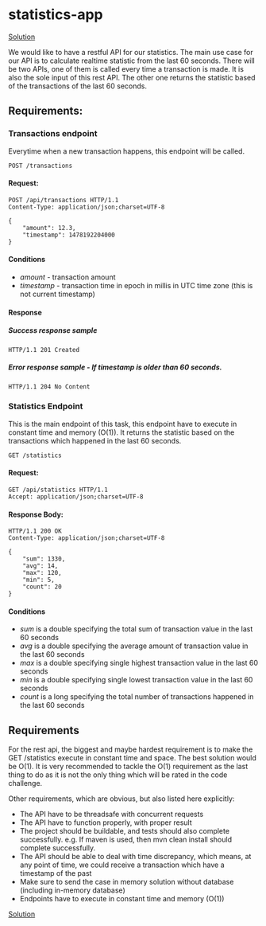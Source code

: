 # statistics-app 
[Solution](README.md)

We would like to have a restful API for our statistics. The main use case for our API is to
calculate realtime statistic from the last 60 seconds. There will be two APIs, one of them is
called every time a transaction is made. It is also the sole input of this rest API. The other one
returns the statistic based of the transactions of the last 60 seconds.

## Requirements:

### Transactions endpoint
Everytime when a new transaction happens, this endpoint will be called.

```http
POST /transactions
```
#### Request:
```http
POST /api/transactions HTTP/1.1
Content-Type: application/json;charset=UTF-8

{
    "amount": 12.3,
    "timestamp": 1478192204000
}
```
#### Conditions
* *amount* - transaction amount
* *timestamp* - transaction time in epoch in millis in UTC time zone (this is not current
timestamp)

#### Response
##### Success response sample
```http
HTTP/1.1 201 Created
```
##### Error response sample - If timestamp is older than 60 seconds.

```http
HTTP/1.1 204 No Content
```

### Statistics Endpoint
This is the main endpoint of this task, this endpoint have to execute in constant time and memory (O(1)). It returns the statistic based on the transactions which happened in the last 60 seconds.

```http
GET /statistics
```
#### Request:
```http
GET /api/statistics HTTP/1.1
Accept: application/json;charset=UTF-8
```

#### Response Body:

```http
HTTP/1.1 200 OK
Content-Type: application/json;charset=UTF-8

{
    "sum": 1330,
    "avg": 14,
    "max": 120,
    "min": 5,
    "count": 20
}
```

#### Conditions
* *sum* is a double specifying the total sum of transaction value in the last 60 seconds
* *avg* is a double specifying the average amount of transaction value in the last 60
seconds
* *max* is a double specifying single highest transaction value in the last 60 seconds
* *min* is a double specifying single lowest transaction value in the last 60 seconds
* *count* is a long specifying the total number of transactions happened in the last 60
seconds


## Requirements
For the rest api, the biggest and maybe hardest requirement is to make the GET
/statistics execute in constant time and space. The best solution would be O(1). It is
very recommended to tackle the O(1) requirement as the last thing to do as it is not
the only thing which will be rated in the code challenge.

Other requirements, which are obvious, but also listed here explicitly:
* The API have to be threadsafe with concurrent requests
* The API have to function properly, with proper result
* The project should be buildable, and tests should also complete successfully. e.g. If maven is used, then mvn clean install should complete successfully.
* The API should be able to deal with time discrepancy, which means, at any point of time, we could receive a transaction which have a timestamp of the past
* Make sure to send the case in memory solution without database (including in-memory database)
* Endpoints have to execute in constant time and memory (O(1))


[Solution](README.md)